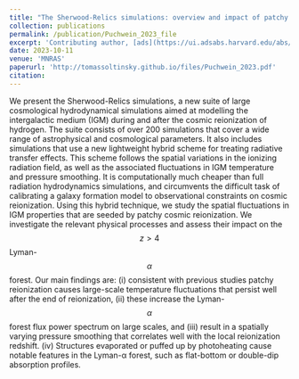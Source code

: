 ```yaml
---
title: "The Sherwood-Relics simulations: overview and impact of patchy reionization and pressure smoothing on the intergalactic medium"
collection: publications
permalink: /publication/Puchwein_2023_file
excerpt: 'Contributing author, [ads](https://ui.adsabs.harvard.edu/abs/2023MNRAS.519.6162P/abstract){:target="_blank" rel="noopener"}'
date: 2023-10-11
venue: 'MNRAS'
paperurl: 'http://tomassoltinsky.github.io/files/Puchwein_2023.pdf'
citation: 
---
```


We present the Sherwood-Relics simulations, a new suite of large cosmological hydrodynamical simulations aimed at modelling the intergalactic medium (IGM) during and after the cosmic reionization of hydrogen. The suite consists of over 200 simulations that cover a wide range of astrophysical and cosmological parameters. It also includes simulations that use a new lightweight hybrid scheme for treating radiative transfer effects. This scheme follows the spatial variations in the ionizing radiation field, as well as the associated fluctuations in IGM temperature and pressure smoothing. It is computationally much cheaper than full radiation hydrodynamics simulations, and circumvents the difficult task of calibrating a galaxy formation model to observational constraints on cosmic reionization. Using this hybrid technique, we study the spatial fluctuations in IGM properties that are seeded by patchy cosmic reionization. We investigate the relevant physical processes and assess their impact on the $$z>4$$ Lyman-$$\alpha$$ forest. Our main findings are: (i) consistent with previous studies patchy reionization causes large-scale temperature fluctuations that persist well after the end of reionization, (ii) these increase the Lyman-$$\alpha$$ forest flux power spectrum on large scales, and (iii) result in a spatially varying pressure smoothing that correlates well with the local reionization redshift. (iv) Structures evaporated or puffed up by photoheating cause notable features in the Lyman-α forest, such as flat-bottom or double-dip absorption profiles.
